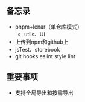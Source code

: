 ## 备忘录

* pnpm+lenar（单仓库模式）
  * utils、UI
* 上传到npm和github上
* jsTest、storebook
* git hooks eslint style lint

## 重要事项
* 支持全局导出和按需导出